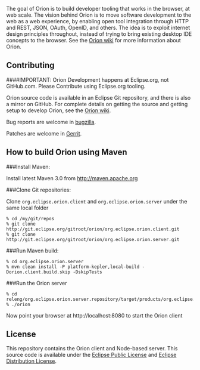 The goal of Orion is to build developer tooling that works in the browser, at web scale. 
The vision behind Orion is to move software development to the web as a web experience, by 
enabling open tool integration through HTTP and REST, JSON, OAuth, OpenID, and others. 
The idea is to exploit internet design principles throughout, instead of trying to bring 
existing desktop IDE concepts to the browser. See the [Orion wiki](http://wiki.eclipse.org/Orion) for more 
information about Orion.

Contributing
------------

####IMPORTANT: Orion Development happens at Eclipse.org, not GitHub.com.  Please Contribute using Eclipse.org tooling.

Orion source code is available in an Eclipse Git repository, and there is also a mirror
on GitHub. For complete details on getting the source and getting setup to develop Orion,
see the [Orion wiki](http://wiki.eclipse.org/Orion/Getting_the_source).

Bug reports are welcome in [bugzilla](https://bugs.eclipse.org/bugs/enter_bug.cgi?product=Orion).

Patches are welcome in [Gerrit](http://wiki.eclipse.org/Gerrit).

How to build Orion using Maven
------------------------------

###Install Maven:

Install latest Maven 3.0 from http://maven.apache.org

###Clone Git repositories:

Clone `org.eclipse.orion.client` and `org.eclipse.orion.server` under the same local folder

```
% cd /my/git/repos
% git clone http://git.eclipse.org/gitroot/orion/org.eclipse.orion.client.git
% git clone http://git.eclipse.org/gitroot/orion/org.eclipse.orion.server.git
```

###Run Maven build:
```
% cd org.eclipse.orion.server
% mvn clean install -P platform-kepler,local-build -Dorion.client.build.skip -DskipTests
```

###Run the Orion server
```
% cd releng/org.eclipse.orion.server.repository/target/products/org.eclipse.orion/linux/gtk/x86_64/eclipse/
% ./orion
```

Now point your browser at http://localhost:8080 to start the Orion client

License
-------

This repository contains the Orion client and Node-based server. This source code is available
under the [Eclipse Public License](http://www.eclipse.org/legal/epl-v10.html)
and [Eclipse Distribution License](http://www.eclipse.org/org/documents/edl-v10.php).
